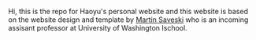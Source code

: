 Hi, this is the repo for Haoyu's personal website and this website is based on the website design and template by [Martin Saveski](https://web.stanford.edu/~msaveski/) who is an incoming assisant professor at University of Washington Ischool.
